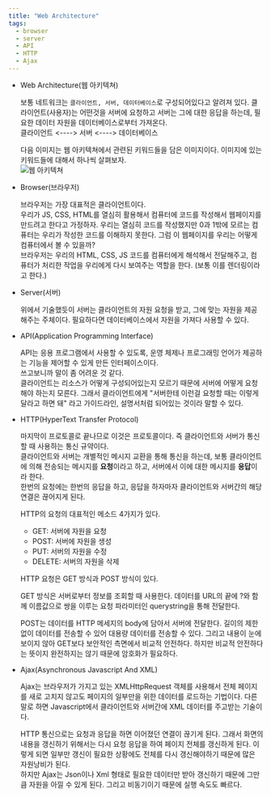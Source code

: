 ```yaml
---
title: "Web Architecture"
tags:
  - browser
  - server
  - API
  - HTTP
  - Ajax
---
```


- Web Architecture(웹 아키텍쳐)  

  보통 네트워크는 `클라이언트, 서버, 데이터베이스`로 구성되어있다고 알려져 있다. 클라이언트(사용자)는 어떤것을 서버에 요청하고 서버는 그에 대한 응답을 하는데, 필요한 데이터 자원을 데이터베이스로부터 가져온다.  
  클라이언트 <----> 서버 <----> 데이터베이스  
  
  다음 이미지는 웹 아키텍쳐에서 관련된 키워드들을 담은 이미지이다. 이미지에 있는 키워드들에 대해서 하나씩 살펴보자.  
  ![웹 아키텍쳐](/NemoNote/assets/img/web_architecture.png)  
  
- Browser(브라우저)  

  브라우저는 가장 대표적은 클라이언트이다.  
  우리가 JS, CSS, HTML를 열심히 활용해서 컴퓨터에 코드를 작성해서 웹페이지를 만드려고 한다고 가정하자. 우리는 열심히 코드를 작성했지만 0과 1밖에 모르는 컴퓨터는 우리가 작성한 코드를 이해하지 못한다. 그럼 이 웹페이지를 우리는 어떻게 컴퓨터에서 볼 수 있을까?  
  브라우저는 우리의 HTML, CSS, JS 코드를 컴퓨터에게 해석해서 전달해주고, 컴퓨터가 처리한 작업을 우리에게 다시 보여주는 역할을 한다. (보통 이를 렌더링이라고 한다.)  
  
- Server(서버)  

  위에서 기술했듯이 서버는 클라이언트의 자원 요청을 받고, 그에 맞는 자원을 제공해주는 주체이다. 필요하다면 데이터베이스에서 자원을 가져다 사용할 수 있다.  
  
- API(Application Programming Interface)  

  API는 응용 프로그램에서 사용할 수 있도록, 운영 체제나 프로그래밍 언어가 제공하는 기능을 제어할 수 있게 만든 인터페이스이다.  
  쓰고보니까 말이 좀 어려운 것 같다.  
  클라이언트는 리소스가 어떻게 구성되어있는지 모르기 때문에 서버에 어떻게 요청해야 하는지 모른다. 그래서 클라이언트에게 "서버한테 이런걸 요청할 때는 이렇게 달라고 하면 돼" 라고 가이드라인, 설명서처럼 되어있는 것이라 말할 수 있다.  
  
- HTTP(HyperText Transfer Protocol)  

  마지막이 프로토콜로 끝나므로 이것은 프로토콜이다. 즉 클라이언트와 서버가 통신할 때 사용하는 통신 규약이다.  
  클라이언트와 서버는 개별적인 메시지 교환을 통해 통신을 하는데, 보통 클라이언트에 의해 전송되는 메시지를 **요청**이라고 하고, 서버에서 이에 대한 메시지를 **응답**이라 한다.  
  한번의 요청에는 한번의 응답을 하고, 응답을 하자마자 클라이언트와 서버간의 해당 연결은 끊어지게 된다.  
  
  HTTP의 요청의 대표적인 메소드 4가지가 있다.  
  
  + GET: 서버에 자원을 요청  
  + POST: 서버에 자원을 생성  
  + PUT: 서버의 자원을 수정  
  + DELETE: 서버의 자원을 삭제  
  
  HTTP 요청은 GET 방식과 POST 방식이 있다.  
  
  GET 방식은 서버로부터 정보를 조회할 때 사용한다. 데이터를 URL의 끝에 ?와 함께 이름값으로 쌍을 이루는 요청 파라미터인 querystring을 통해 전달한다.  

  POST는 데이터를 HTTP 메세지의 body에 담아서 서버에 전달한다. 길이의 제한 없이 데이터를 전송할 수 있어 대용량 데이터를 전송할 수 있다. 그리고 내용이 눈에 보이지 않아 GET보다 보안적인 측면에서 비교적 안전하다. 하지만 비교적 안전하다는 뜻이지 완전하지는 않기 때문에 암호화가 필요하다.  
  
- Ajax(Asynchronous Javascript And XML)  

  Ajax는 브라우저가 가지고 있는 XMLHttpRequest 객체를 사용해서 전체 페이지를 새로 고치지 않고도 페이지의 일부만을 위한 데이터를 로드하는 기법이다. 다른 말로 하면 Javascript에서 클라이언트와 서버간에 XML 데이터를 주고받는 기술이다.  
  
  HTTP 통신으로는 요청과 응답을 하면 이어졌던 연결이 끊기게 된다. 그래서 화면의 내용을 갱신하기 위해서는 다시 요청 응답을 하여 페이지 전체를 갱신하게 된다. 이렇게 되면 일부만 갱신이 필요한 상황에도 전체를 다시 갱신해야하기 때문에 많은 자원낭비가 된다.  
  하지만 Ajax는 Json이나 Xml 형태로 필요한 데이터만 받아 갱신하기 때문에 그만큼 자원을 아낄 수 있게 된다. 그리고 비동기이기 때문에 실행 속도도 빠르다.  
